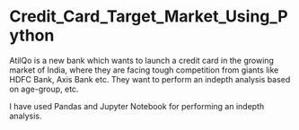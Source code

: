 # Credit_Card_Target_Market_Using_Python

AtilQo is a new bank which wants to launch a credit card in the growing market of India, where they are facing tough competition from giants like HDFC Bank, Axis Bank etc. They want to perform an indepth analysis based on age-group, etc.

I have used Pandas and Jupyter Notebook for performing an indepth analysis.
